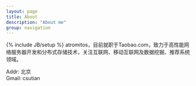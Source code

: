 ```yaml
---
layout: page
title: About
description: "About me"
group: navigation
---
```

{% include JB/setup %}
atromitos，目前就职于Taobao.com，致力于高性能网络服务器开发和分布式存储技术，关注互联网、移动互联网及数据挖掘、推荐系统领域。

Addr: 北京  
Gmail: csutian
